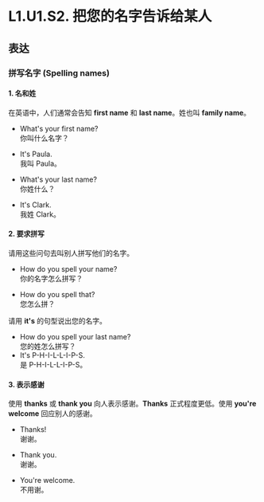 # L1.U1.S2. 把您的名字告诉给某人

## 表达

### 拼写名字 (Spelling names)

#### 1. 名和姓

在英语中，人们通常会告知 **first name** 和 **last name**。姓也叫 **family name**。

- What's your first name?  
你叫什么名字？
- It's Paula.  
我叫 Paula。

- What's your last name?  
你姓什么？
- It's Clark.  
我姓 Clark。

#### 2. 要求拼写

请用这些问句去叫别人拼写他们的名字。

- How do you spell your name?  
你的名字怎么拼写？

- How do you spell that?  
您怎么拼？

请用 **it's** 的句型说出您的名字。

- How do you spell your last name?  
您的姓怎么拼写？
- It's P-H-I-L-L-I-P-S.  
是 P-H-I-L-L-I-P-S。

#### 3. 表示感谢

使用 **thanks** 或 **thank you** 向人表示感谢。**Thanks** 正式程度更低。使用 **you're welcome** 回应别人的感谢。

- Thanks!  
谢谢。

- Thank you.  
谢谢。
- You're welcome.  
不用谢。
